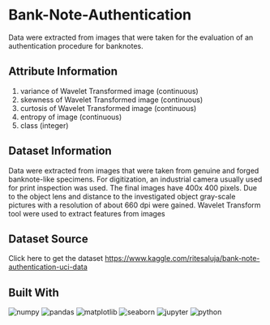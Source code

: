# Bank-Note-Authentication
Data were extracted from images that were taken for the evaluation of an authentication procedure for banknotes. 

## Attribute Information
1. variance of Wavelet Transformed image (continuous)
2. skewness of Wavelet Transformed image (continuous)
3. curtosis of Wavelet Transformed image (continuous)
4. entropy of image (continuous)
5. class (integer)

## Dataset Information
Data were extracted from images that were taken from genuine and forged banknote-like specimens. For digitization, an industrial camera usually used for print inspection was used. The final images have 400x 400 pixels. Due to the object lens and distance to the investigated object gray-scale pictures with a resolution of about 660 dpi were gained. Wavelet Transform tool were used to extract features from images

## Dataset Source
Click here to get the dataset https://www.kaggle.com/ritesaluja/bank-note-authentication-uci-data

## Built With

![numpy](https://user-images.githubusercontent.com/59119995/118398272-7aa51480-b675-11eb-93d7-61b1dac92bd1.png) ![pandas](https://user-images.githubusercontent.com/59119995/118398277-809af580-b675-11eb-8577-26e0ae695c34.png) ![matplotlib](https://user-images.githubusercontent.com/59119995/118398285-8690d680-b675-11eb-81b4-020626a91b70.png) ![seaborn](https://user-images.githubusercontent.com/59119995/118398289-8e507b00-b675-11eb-92c1-18220960f20c.png) ![jupyter](https://user-images.githubusercontent.com/59119995/118398295-95778900-b675-11eb-818e-b16da6a330fe.png) ![python](https://user-images.githubusercontent.com/59119995/118398311-a922ef80-b675-11eb-9dc1-3b2d424016f8.png)
